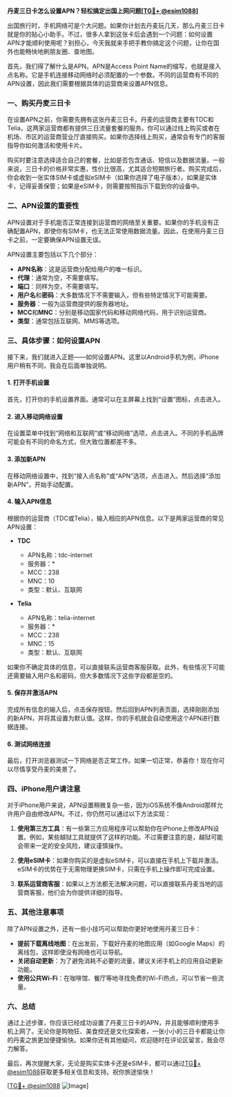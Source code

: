 **丹麦三日卡怎么设置APN？轻松搞定出国上网问题[[TG💪+ @esim1088](https://t.me/s/esim1088)]**

出国旅行时，手机网络可是个大问题。如果你计划去丹麦玩几天，那么丹麦三日卡就是你的贴心小助手。不过，很多人拿到这张卡后会遇到一个问题：如何设置APN才能顺利使用呢？别担心，今天我就来手把手教你搞定这个问题，让你在国外也能畅快地刷朋友圈、查地图。

首先，我们得了解什么是APN。APN是Access Point Name的缩写，也就是接入点名称。它是手机连接移动网络时必须配置的一个参数。不同的运营商有不同的APN设置，因此我们需要根据具体的运营商来设置APN信息。

### 一、购买丹麦三日卡

在设置APN之前，你需要先拥有这张丹麦三日卡。丹麦的运营商主要有TDC和Telia，这两家运营商都有提供三日流量套餐的服务。你可以通过线上购买或者在机场、市区的运营商营业厅直接购买。如果你选择线上购买，通常会有专门的客服指导你如何激活和使用卡片。

购买时要注意选择适合自己的套餐，比如是否包含通话、短信以及数据流量。一般来说，三日卡的价格非常实惠，性价比很高，尤其适合短期旅行者。购买完成后，你会收到一张实体SIM卡或虚拟eSIM卡（如果你选择了电子版本）。如果是实体卡，记得妥善保管；如果是eSIM卡，则需要按照指示下载到你的设备中。

### 二、APN设置的重要性

APN设置对于手机能否正常连接到运营商的网络至关重要。如果你的手机没有正确配置APN，即使你有SIM卡，也无法正常使用数据流量。因此，在使用丹麦三日卡之前，一定要确保APN设置无误。

APN设置主要包括以下几个部分：
- **APN名称**：这是运营商分配给用户的唯一标识。
- **代理**：通常为空，不需要填写。
- **端口**：同样为空，不需要填写。
- **用户名**和**密码**：大多数情况下不需要输入，但有些特定情况下可能需要。
- **服务器**：一般为运营商提供的服务器地址。
- **MCC**和**MNC**：分别是移动国家代码和移动网络代码，用于识别运营商。
- **类型**：通常包括互联网、MMS等选项。

### 三、具体步骤：如何设置APN

接下来，我们就进入正题——如何设置APN。这里以Android手机为例，iPhone用户稍有不同，我会在后面单独说明。

#### 1. 打开手机设置

首先，打开你的手机设置界面。通常可以在主屏幕上找到“设置”图标，点击进入。

#### 2. 进入移动网络设置

在设置菜单中找到“网络和互联网”或“移动网络”选项，点击进入。不同的手机品牌可能会有不同的命名方式，但大致位置都差不多。

#### 3. 添加新APN

在移动网络设置中，找到“接入点名称”或“APN”选项，点击进入。然后选择“添加新APN”，开始手动配置。

#### 4. 输入APN信息

根据你的运营商（TDC或Telia），输入相应的APN信息。以下是两家运营商的常见APN设置：

- **TDC**
  - APN名称：tdc-internet
  - 服务器：*
  - MCC：238
  - MNC：10
  - 类型：默认、互联网

- **Telia**
  - APN名称：telia-internet
  - 服务器：*
  - MCC：238
  - MNC：15
  - 类型：默认、互联网

如果你不确定具体的信息，可以直接联系运营商客服获取。此外，有些情况下可能还需要输入用户名和密码，但大多数情况下这些字段都是空的。

#### 5. 保存并激活APN

完成所有信息的输入后，点击保存按钮。然后回到APN列表页面，选择刚刚添加的新APN，并将其设置为默认值。这样，你的手机就会自动使用这个APN进行数据连接。

#### 6. 测试网络连接

最后，打开浏览器测试一下网络是否正常工作。如果一切正常，恭喜你！现在你可以尽情享受丹麦的美景了。

### 四、iPhone用户请注意

对于iPhone用户来说，APN设置稍微复杂一些，因为iOS系统不像Android那样允许用户自由修改APN。不过，你仍然可以通过以下方法实现：

1. **使用第三方工具**：有一些第三方应用程序可以帮助你在iPhone上修改APN设置。例如，某些越狱工具就提供了这样的功能。不过需要注意的是，越狱可能会带来一定的安全风险，建议谨慎操作。

2. **使用eSIM卡**：如果你购买的是虚拟eSIM卡，可以直接在手机上下载并激活。eSIM卡的优势在于无需物理更换SIM卡，只需在手机上操作即可完成设置。

3. **联系运营商客服**：如果以上方法都无法解决问题，可以直接联系丹麦当地的运营商客服，他们会为你提供详细的指导。

### 五、其他注意事项

除了APN设置之外，还有一些小技巧可以帮助你更好地使用丹麦三日卡：

- **提前下载离线地图**：在出发前，下载好丹麦的地图应用（如Google Maps）的离线包，这样即使没有网络也可以导航。
- **关闭自动更新**：为了避免消耗不必要的流量，建议关闭手机上的应用自动更新功能。
- **使用公共Wi-Fi**：在咖啡馆、餐厅等地寻找免费的Wi-Fi热点，可以节省一些流量。

### 六、总结

通过上述步骤，你应该已经成功设置了丹麦三日卡的APN，并且能够顺利使用手机上网了。无论你是购物狂、美食控还是文化探索者，一张小小的三日卡都能让你的丹麦之旅更加便捷愉快。如果你还有其他疑问，欢迎随时在评论区留言，我会尽力解答。

最后，再次提醒大家，无论是购买实体卡还是eSIM卡，都可以通过[TG💪+ @esim1088](https://t.me/s/esim1088)获取更多相关信息和支持。祝你旅途愉快！

[[TG💪+ @esim1088](https://t.me/s/esim1088) ![Image](https://i.postimg.cc/4NQfJmqS/Snipaste-2025-05-13-00-14-12.png)]